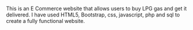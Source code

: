 This is an E Commerce website that allows users to buy LPG gas and get it delivered. I have used HTML5, Bootstrap, css, javascript, php and sql to create a fully functional website.
